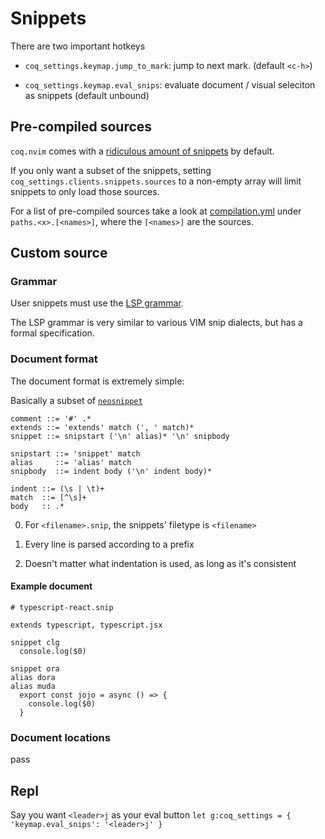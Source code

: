 # Snippets

There are two important hotkeys

- `coq_settings.keymap.jump_to_mark`: jump to next mark. (default `<c-h>`)

- `coq_settings.keymap.eval_snips`: evaluate document / visual seleciton as snippets (default unbound)

## Pre-compiled sources

`coq.nvim` comes with a [ridiculous amount of snippets](https://raw.githubusercontent.com/ms-jpq/coq.artifacts/artifacts/coq%2Bsnippets.json) by default.

If you only want a subset of the snippets, setting `coq_settings.clients.snippets.sources` to a non-empty array will limit snippets to only load those sources.

For a list of pre-compiled sources take a look at [compilation.yml](https://github.com/ms-jpq/coq_nvim/blob/coq/config/compilation.yml) under `paths.<x>.[<names>]`, where the `[<names>]` are the sources.

## Custom source

### Grammar

User snippets must use the [LSP grammar](https://github.com/microsoft/language-server-protocol/blob/main/snippetSyntax.md).

The LSP grammar is very similar to various VIM snip dialects, but has a formal specification.

### Document format

The document format is extremely simple:

Basically a subset of [`neosnippet`](https://github.com/Shougo/neosnippet.vim)

```ebnf
comment ::= '#' .*
extends ::= 'extends' match (', ' match)*
snippet ::= snipstart ('\n' alias)* '\n' snipbody

snipstart ::= 'snippet' match
alias     ::= 'alias' match
snipbody  ::= indent body ('\n' indent body)*

indent ::= (\s | \t)+
match  ::= [^\s]+
body   :: .*
```

0. For `<filename>.snip`, the snippets' filetype is `<filename>`

1. Every line is parsed according to a prefix

2. Doesn't matter what indentation is used, as long as it's consistent

#### Example document

```vim-snippet
# typescript-react.snip

extends typescript, typescript.jsx

snippet clg
  console.log($0)

snippet ora
alias dora
alias muda
  export const jojo = async () => {
    console.log($0)
  }
```

### Document locations

pass

## Repl

Say you want `<leader>j` as your eval button `let g:coq_settings = { 'keymap.eval_snips': '<leader>j' }`
